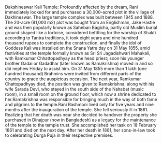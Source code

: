 Dakshineswar Kali Temple: Profoundly affected by the dream, Rani immediately looked for and purchased a 30,000-acred plot in the village of Dakhineswar. The large temple complex was built between 1845 and 1888. The 20-acre (81,000 m2) plot was bought from an Englishman, Jake Hastie and was then popularly known as Saheban Bagicha, partly old Muslim burial ground shaped like a tortoise, considered befitting for the worship of Shakti according to Tantra traditions, it took eight years and nine hundred thousand rupees to complete the construction, and finally the idol of Goddess Kali was installed on the Snana Yatra day on 31 May 1855, amid festivities at the temple formally known as Sri Sri Jagadishwari Mahakali, with Ramkumar Chhattopadhyay as the head priest; soon his younger brother Gadai or Gadadhar (later known as Ramakrishna) moved in and so did nephew Hriday to assist him. On 31 May 1855 more than 1 lakh (one hundred thousand) Brahmins were invited from different parts of the country to grace the auspicious occasion. The next year, Ramkumar Chattopadhyay died, the position was given to Ramakrishna, along with his wife Sarada Devi, who stayed in the south side of the Nahabat (music room), in a small room on the ground floor, which now a shrine dedicated to her.Ramakrishna was responsible for bringing much in the way of both fame and pilgrims to the temple.Rani Rashmoni lived only for five years and nine months after the inauguration of the temple. She fell seriously ill in 1861. Realizing that her death was near she decided to handover the property she purchased in Dinajpur (now in Bangladesh) as a legacy for the maintenance of the temple to the temple trust. She accomplished her task on 18 February 1861 and died on the next day. After her death in 1861, her sons-in-law took to celebrating Durga Puja in their respective premises.
